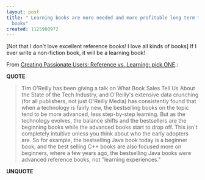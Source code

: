 ```yaml
---
layout: post
title: " Learning books are more needed and more profitable long term than reference
  books"
created: 1125980972
---
```

<p>[Not that I don't love excellent reference books! I love all kinds of books] If I ever write a non-fiction book, it will be a learning book!
</p><p>From <a href="http://headrush.typepad.com/creating_passionate_users/2005/09/writing_for_non.html">Creating Passionate Users: Reference vs. Learning: pick ONE</a>.:</p>
<p><b>QUOTE</b></p><blockquote><p>Tim O'Reilly has been giving a talk on What Book Sales Tell Us About the State of the Tech Industry, and O'Reilly's extensive data crunching (for all publishers, not just O'Reilly Media) has consistently found that when a technology is fairly new, the bestselling books on the topic tend to be more advanced, less step-by-step learning. But as the technology evolves, the balance shifts and the bestsellers are the beginning books while the advanced books start to drop off. This isn't completely intuitive unless you think about who the early adopters are. So for example, the bestselling Java book today is a beginner book, and the best selling C++ books are also focused more on beginners, where a few years ago, the bestselling Java books were advanced reference books, not "learning experiences."</p></blockquote><p><b>UNQUOTE</b></p>



